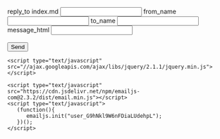<!DOCTYPE html>
<html>
<head>
    <!--Updated: Added new version of jQueryUI CDN.-->
    <title>Snow College Testing Center</title>
    <link href="https://ajax.googleapis.com/ajax/libs/jqueryui/1.12.1/themes/base/jquery-ui.css" rel="stylesheet" type="text/css"/>
    <script src="https://ajax.googleapis.com/ajax/libs/jquery/1.12.4/jquery.min.js"></script>
    <script src="https://ajax.googleapis.com/ajax/libs/jqueryui/1.12.1/jquery-ui.min.js"></script>
    <script type="text/javascript" language="javascript" src="js/testing.js"></script> 
    <script type="text/javascript" language="javascript" src="js/email.js"></script> 
    <link rel="stylesheet" href="css copy/email.css.css" />

</head>

<form id="myform" method="post">
    <label>reply_to index.md</label>
    <input type="text" name="reply_to" />
    <label>from_name</label>
    <input type="text" name="from_name" />
    <label>to_name</label>
    <input type="text" name="to_name" />
    <label>message_html</label>
    <input type="text" name="message_html" />
    <br><br>
    <button>
    Send
    </button>
    </form>
    
    <script type="text/javascript" src="//ajax.googleapis.com/ajax/libs/jquery/2.1.1/jquery.min.js"></script>
    
    <script type="text/javascript" src="https://cdn.jsdelivr.net/npm/emailjs-com@2.3.2/dist/email.min.js"></script>
    <script type="text/javascript">
       (function(){
          emailjs.init("user_G9hNkl9W6nFDiaLUdehpL");
       })();
    </script>
</html>